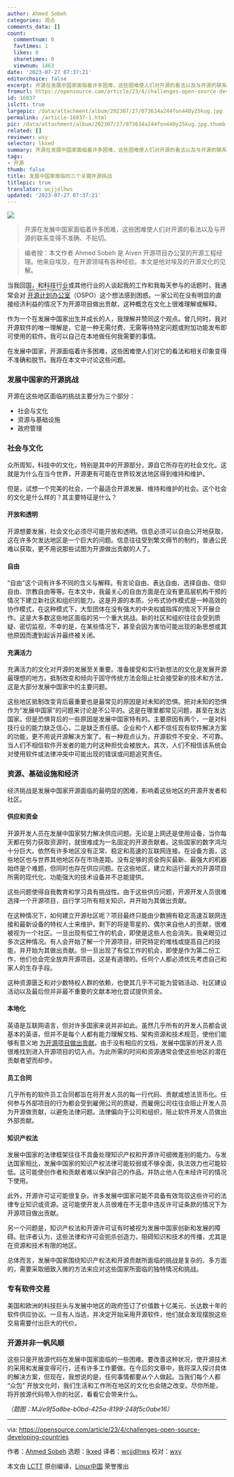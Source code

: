 ```yaml
---
author: Ahmed Sobeh
categories: 观点
comments_data: []
count:
  commentnum: 0
  favtimes: 1
  likes: 0
  sharetimes: 0
  viewnum: 1463
date: '2023-07-27 07:37:21'
editorchoice: false
excerpt: 开源在发展中国家面临着许多困难，这些困难使人们对开源的看法以及与开源的联系变得不准确、不贴切。
fromurl: https://opensource.com/article/23/4/challenges-open-source-developing-countries
id: 16037
islctt: true
largepic: /data/attachment/album/202307/27/073634a244fon440y25kug.jpg
permalink: /article-16037-1.html
pic: /data/attachment/album/202307/27/073634a244fon440y25kug.jpg.thumb.jpg
related: []
reviewer: wxy
selector: lkxed
summary: 开源在发展中国家面临着许多困难，这些困难使人们对开源的看法以及与开源的联系变得不准确、不贴切。
tags:
- 开源
thumb: false
title: 发展中国家面临的三个关键开源挑战
titlepic: true
translator: wcjjdlhws
updated: '2023-07-27 07:37:21'
---
```


![](/data/attachment/album/202307/27/073634a244fon440y25kug.jpg)



> 
> 开源在发展中国家面临着许多困难，这些困难使人们对开源的看法以及与开源的联系变得不准确、不贴切。
> 
> 
> 



> 
> 编者按：本文作者 Ahmed Sobeh 是 Aiven 开源项目办公室的开源工程经理。他来自埃及，在开源领域有各种经验。本文是他对埃及的开源文化的见解。
> 
> 
> 


当我回国，和科技行业或其他行业的人谈起我的工作和我每天参与的话题时，我通常会对 <ruby> <a href="https://opensource.com/article/20/5/open-source-program-office">  开源计划办公室 </a> <rt>  Open Source Programs Office </rt></ruby>（OSPO）这个想法感到困惑。一家公司在没有明显的直接经济利益的情况下为开源项目做出贡献，这种概念在文化上很难理解或解释。


作为一个在发展中国家出生并成长的人，我理解并赞同这个观点。曾几何时，我对开源软件的唯一理解是，它是一种无需付费、无需等待特定问题或附加功能发布即可使用的软件。我可以自己在本地做任何我需要的事情。


在发展中国家，开源面临着许多困难，这些困难使人们对它的看法和相关印象变得不准确和脱节。我将在本文中讨论这些问题。


### 发展中国家的开源挑战


开源在这些地区面临的挑战主要分为三个部分：


* 社会与文化
* 资源与基础设施
* 政府管理


### 社会与文化


众所周知，科技中的文化，特别是其中的开源部分，源自它所存在的社会文化。这就是为什么在当今世界，开源更有可能在世界较发达地区得到维持和维护。


但是，试想一个完美的社会，一个最适合开源发展、维持和维护的社会。这个社会的文化是什么样的？其主要特征是什么？


#### 开放和透明


开源想要发展，社会文化必须尽可能开放和透明。信息必须可以自由公开地获取，这在许多欠发达地区是一个巨大的问题。信息往往受到繁文缛节的制约，普通公民难以获取，更不用说那些试图为开源做出贡献的人了。


#### 自由


“自由”这个词有许多不同的含义与解释。有言论自由、表达自由、选择自由、信仰自由、宗教自由等等。在本文中，我最关心的自由方面是在没有更高层机构干预的情况下建立新社区和组织的能力。这是开源的本质。分布式协作模式是一种高效的协作模式，在这种模式下，大型团体在没有强大的中央权威指挥的情况下开展合作。这是大多数这些地区面临的另一个重大挑战。新的社区和组织往往会受到质疑、密切监视，不幸的是，在某些情况下，甚至会因为害怕可能出现的新思想或其他原因而遭到起诉并最终被关闭。


#### 充满活力


充满活力的文化对开源的发展至关重要。准备接受和实行新想法的文化是发展开源最理想的地方。抵制改变和倾向于固守传统方法会阻止社会接受新的技术和方法，这是大部分发展中国家中的主要问题。


这些地区抵制改变背后最重要也是最常见的原因是对未知的恐惧。把对未知的恐惧作为“发展中国家”的问题来讨论是不公平的。这是在哪里都常见问题，甚至在发达国家。但是恐惧背后的一些原因是发展中国家特有的。主要原因有两个，一是对科技行业的能力缺乏信心，二是缺乏责任感。企业和个人都不信任现有软件解决方案的功能，更不用说开源解决方案了。有一种观点认为，开源软件不安全、不可靠。当人们不相信软件开发者的能力时这种担忧会被放大。其次，人们不相信该系统会对使用软件或法律冲突中可能出现的错误或问题追究责任。


### 资源、基础设施和经济


经济挑战是发展中国家开源面临的最明显的困难，影响着这些地区的开源开发者和社区。


#### 供应和资金


开源开发人员在发展中国家努力解决供应问题。无论是上网还是使用设备，当你每天都在努力获取资源时，就很难成为一名固定的开源贡献者。这些国家的数字鸿沟十分巨大。依然有许多地区没有正常、稳定和高速的互联网连接。在设备方面，这些地区也与世界其他地区存在市场差距。没有足够的资金购买最新、最强大的机器始终是个难题，但同时也存在供应问题。在这些地区，建立和运行最大的开源项目所需的现代化、功能强大的技术设备并不总能提供。


这些问题使得自我教育和学习具有挑战性。由于这些供应问题，开源开发人员很难选择一个开源项目，自行学习所有相关知识，并开始为其做出贡献。


在这种情况下，如何建立开源社区呢？项目最终只能由少数拥有稳定高速互联网连接和最新设备的特权人士来维护。剩下的将是零星的、偶尔来自他人的贡献，很难被视为一个社区。一旦出现有偿工作的机会，即使是这些人也会消失。我亲眼见过多次这种情况。有人会开始了解一个开源项目，研究特定的堆栈或提高自己的技能，并开始为其做出贡献。但一旦出现了有偿工作的机会，即使是作为第二份工作，他们也会完全放弃开源项目。这是有道理的。任何个人都必须优先考虑自己和家人的生存手段。


这种资源匮乏和对少数特权人群的依赖，也使其几乎不可能为营销活动、社区建设活动以及最后但并非最不重要的文献本地化尝试提供资金。


#### 本地化


英语是互联网语言，但对许多国家来说并非如此。虽然几乎所有的开发人员都会说基本的英语，但并不是每个人都有能力理解文档、架构资源和技术规范，使他们能够有意义地 [为开源项目做出贡献](https://opensource.com/article/22/3/contribute-open-source-2022)。由于没有相应的文档，发展中国家的开发人员很难找到进入开源项目的切入点。为此所需的时间和资源通常会使这些地区的潜在贡献者望而却步。


#### 员工合同


几乎所有的软件员工合同都旨在将开发人员的每一行代码、贡献或想法货币化。任何参与外部项目的行为都会受到雇佣公司的质疑，而雇佣公司往往会阻止开发人员为开源做贡献，以避免法律问题。法律偏向于公司和组织，阻止软件开发人员做出外部贡献。


#### 知识产权法


发展中国家的法律框架往往不具备处理知识产权和开源许可细微差别的能力。与发达国家相比，发展中国家的知识产权法律可能较弱或不够全面，执法效力也可能较低。这可能使创作者和贡献者难以保护自己的作品，并防止他人在未经许可的情况下使用。


此外，开源许可证可能很复杂。许多发展中国家可能不具备有效驾驭这些许可的法律专业知识或资源。这可能使开发人员很难在不无意中违反许可证条款的情况下为开源项目做出贡献。


另一个问题是，知识产权法和开源许可证有时被视为发展中国家创新和发展的障碍。批评者认为，这些法律和许可会扼杀创造力，阻碍知识和技术的传播，尤其是在资源和技术有限的地区。


总体而言，发展中国家围绕知识产权法和开源贡献所面临的挑战是复杂的、多方面的，需要采取细致入微的方法来应对这些国家所面临的独特情况和挑战。


### 专有软件交易


美国和欧洲的科技巨头与发展中地区的政府签订了价值数十亿美元、长达数十年的软件供应协议。一旦有人当选，并决定开始采用开源软件，他们就会发现摆脱这些交易需要付出巨大的代价。


### 开源并非一帆风顺


这些只是开放源代码在发展中国家面临的一些困难。要改善这种状况，使开源技术的采用和发展变得可行，还有许多工作要做。在今后的文章中，我将深入探讨具体的解决方案，但现在，我想说的是，任何事情都要从个人做起。当我们每个人都 “众包” 开放文化时，我们生活和工作所在地区的文化也会随之改变。尽你所能，将开放源代码带入你的社区，看看它会带来什么。


*（题图：MJ/e9f5a8be-b0bd-425a-8199-248f5c0abe16）*




---


via: <https://opensource.com/article/23/4/challenges-open-source-developing-countries>


作者：[Ahmed Sobeh](https://opensource.com/users/ahmed-sobeh) 选题：[lkxed](https://github.com/lkxed/) 译者：[wcjjdlhws](https://github.com/wcjjdlhws) 校对：[wxy](https://github.com/wxy)


本文由 [LCTT](https://github.com/LCTT/TranslateProject) 原创编译，[Linux中国](https://linux.cn/) 荣誉推出